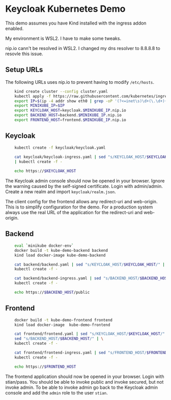 # Keycloak Kubernetes Demo

This demo assumes you have Kind installed with the ingress addon enabled.

My environment is WSL2. I have to make some tweaks.


nip.io cann't be resolved in WSL2. I changed my dns resolver to 8.8.8.8 to resovle this issue.


## Setup URLs

The following URLs uses nip.io to prevent having to modify `/etc/hosts`.

```bash
    kind create cluster --config cluster.yaml
    kubectl apply -f https://raw.githubusercontent.com/kubernetes/ingress-nginx/main/deploy/static/provider/kind/deploy.yaml
    export IP=$(ip -4 addr show eth0 | grep -oP '(?<=inet\s)\d+(\.\d+){3}')
    export MINIKUBE_IP=$IP
    export KEYCLOAK_HOST=keycloak.$MINIKUBE_IP.nip.io
    export BACKEND_HOST=backend.$MINIKUBE_IP.nip.io
    export FRONTEND_HOST=frontend.$MINIKUBE_IP.nip.io
```

## Keycloak

```bash
    kubectl create -f keycloak/keycloak.yaml
    
    cat keycloak/keycloak-ingress.yaml | sed "s/KEYCLOAK_HOST/$KEYCLOAK_HOST/" \
    | kubectl create -f -

    echo https://$KEYCLOAK_HOST
```

The Keycloak admin console should now be opened in your browser. Ignore the warning caused by the self-signed certificate. Login with admin/admin. Create a new realm and import `keycloak/realm.json`.

The client config for the frontend allows any redirect-uri and web-origin. This is to simplify configuration for the demo. For a production system always use the real URL of the application for the redirect-uri and web-origin.

## Backend

```bash
    eval `minikube docker-env`
    docker build -t kube-demo-backend backend
    kind load docker-image kube-demo-backend

    cat backend/backend.yaml | sed "s/KEYCLOAK_HOST/$KEYCLOAK_HOST/" | \
    kubectl create -f -

    cat backend/backend-ingress.yaml | sed "s/BACKEND_HOST/$BACKEND_HOST/" | \
    kubectl create -f -

    echo https://$BACKEND_HOST/public
```
## Frontend

```bash
    docker build -t kube-demo-frontend frontend
    kind load docker-image  kube-demo-frontend

    cat frontend/frontend.yaml | sed "s/KEYCLOAK_HOST/$KEYCLOAK_HOST/" | \
    sed "s/BACKEND_HOST/$BACKEND_HOST/" | \
    kubectl create -f -

    cat frontend/frontend-ingress.yaml | sed "s/FRONTEND_HOST/$FRONTEND_HOST/" | \
    kubectl create -f - 

    echo https://$FRONTEND_HOST
```

The frontend application should now be opened in your browser. Login with stian/pass. You should be able to invoke public and invoke secured, but not invoke admin. To be able to invoke admin go back to the Keycloak admin console and add the `admin` role to the user `stian`.
